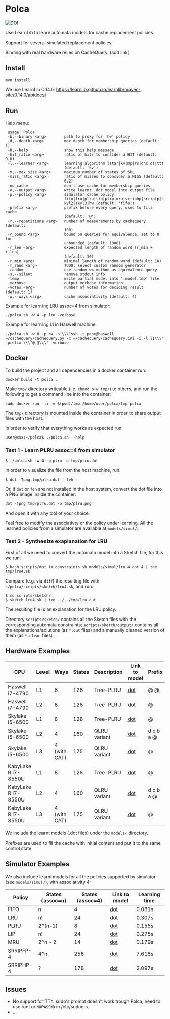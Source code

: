 # Polca
[![DOI](https://zenodo.org/badge/227148348.svg)](https://zenodo.org/badge/latestdoi/227148348)

Use LearnLib to learn automata models for cache replacement policies.

Support for several simulated replacement policies.

Binding with real hardware relies on CacheQuery. (add link)

## Install

`mvn install`

We use LearnLib 0.14.0: https://learnlib.github.io/learnlib/maven-site/0.14.0/apidocs/

## Run

Help menu:

```
 usage: Polca
 -b,--binary <arg>        path to proxy for 'hw' policy
 -d,--depth <arg>         max_depth for membership queries (default: 1)
 -h,--help                show this help message
 -hit_ratio <arg>         ratio of hits to consider a HIT (default: 0.8)
 -l,--learner <arg>       learning algorithm lstar|kv|mp|rs|dhc|dt|ttt
                          (default: 'kv')
 -m,--max_size <arg>      maximum number of states of SUL
 -miss_ratio <arg>        ratio of misses to consider a MISS (default:
                          0.2)
 -no_cache                don't use cache for membership queries
 -o,--output <arg>        write learnt .dot model into output file
 -p,--policy <arg>        simulator cache policy:
                          fifo|lru|plru|lip|plip|mru|srriphp|srripfp|s
                          kyl2|skyl3|hw (default: 'fifo')
 -prefix <arg>            prefix before every query, used to fill cache
                          (default: '@')
 -r,--repetitions <arg>   number of measurements by cachequery (default:
                          100)
 -r_bound <arg>           bound on queries for equivalence, set to 0 for
                          unbounded (default: 1000)
 -r_len <arg>             expected length of random word (r_min + r_len)
                          (default: 30)
 -r_min <arg>             minimal length of random word (default: 10)
 -r_rand <arg>            TODO: select custom random generator
 -random                  use random wp-method as equivalence query
 -s,--silent              remove stdout info
 -temp                    write partial model into '.model.tmp' file
 -verbose                 output verbose information
 -votes <arg>             number of votes for deciding result (default: 1)
 -w,--ways <arg>          cache associativity (default: 4)
 ```

Example for learning LRU assoc=4 from simulator:

`./polca.sh -w 4 -p lru -verbose`

Example for learning L1 in Haswell machine:

`./polca.sh -w 8 -p hw -b \\\"ssh -t pepe@haswell ~/cachequery/cachequery.py -c ~/cachequery/cachequery.ini -i -l l1\\\" -prefix \\\"@ @\\\" -verbose`

## Docker

To build the project and all dependencies in a docker container run:

```
docker build -t polca .
```

Make `tmp/` directory writeable (i.e. `chmod o+w tmp/`) to others, and run the following to get a command line into the container:

```
sudo docker run -ti -v $(pwd)/tmp:/home/user/polca/tmp polca
```

The `tmp/` directory is mounted inside the container in order to share output files with the host.

In order to verify that everything works as expected run:

```
user@xxx:~/polca$ ./polca.sh --help
```

### Test 1 - Learn PLRU assoc=4 from simulator

```
$ ./polca.sh -w 4 -p plru -o tmp/plru.dot

```

In order to visualize the file from the host machine, run:

```
$ dot -Tpng tmp/plru.dot | feh -
```

Or, if `dot` or `feh` are not installed in the host system, convert the dot file into a PNG image inside the container:

```
dot -Tpng tmp/plru.dot -o tmp/plru.png
```

And open it with any tool of your choice.

Feel free to modify the associativty or the policy under learning. All the learned policies from a simulator are available at `models/simul/`.

### Test 2 - Synthesize exaplanation for LRU

First of all we need to convert the automata model into a Sketch file, for this we run:

```
$ bash scripts/dot_to_constraints.sh models/simul/lru_4.dot 4 | tee tmp/lru4.sk
```

Compare (e.g. via `diff`) the resulting file with `~/polca/scripts/sketch/lru4.sk`, and run:

```
$ cd scripts/sketch/
$ sketch lru4.sk | tee ../../tmp/lru.out
```

The resulting file is an explanation for the LRU policy.

Directory `scripts/sketch/` contains all the Sketch files with the corresponding automata constraints; `scripts/sketch/output/` contains all the explanations/solutions (as `*.out` files) and a manually cleaned version of them (as `*.clean` files).




## Hardware Examples

| CPU | Level | Ways | States | Description | Link to model | Prefix | HW mem queries | HW eq queries |
|--- |--- |--- |---	|--- |--- |--- |--- |--- |
| Haswell i7-4790 | L1 | 8 | 128 | Tree-PLRU | [dot](models/haswell_l1.dot) | @ @ | 3584 | 36158 |
| Haswell i7-4790 | L2 | 8 | 128 | Tree-PLRU | [dot](models/haswell_l2.dot) | @ | 3584 | 36158 |
| Skylake i5-6500 | L1 | 8 | 128 | Tree-PLRU | [dot](models/skylake_l1.dot) | @ | 3584 | 36158 |
| Skylake i5-6500 | L2 | 4 | 160 | QLRU variant | [dot](models/skylake_l2.dot) | d c b a @ | 3525 | 42225 |
| Skylake i5-6500 | L3 | 4 (with CAT) | 175 | QLRU variant | [dot](models/skylake_l3-w4.dot) | @ | 3804 | 45117 |
| KabyLake R i7-8550U | L1 | 8 | 128 | Tree-PLRU | [dot](models/kabylake_l1.dot) | @ | 3584 | 36158 |
| KabyLake R i7-8550U | L2 | 4 | 160 | QLRU variant | [dot](#missing) | d c b a @ | 3525 | 42225 |
| KabyLake R i7-8550U | L3 | 4 (with CAT) | 175 | QLRU variant | [dot](models/kabylake_l3-w4.dot) | @ | 3804 | 45117 |

We include the learnt models (.dot files) under the `models/` directory.

Prefixes are used to fill the cache with initial content and put it to the same control state.

## Simulator Examples

We also include learnt models for all the policies supported by simulator (see `models/simul/`), with associativity 4:

| Policy | States (assoc=n) | States (assoc=4) | Link to model | Learning time |
|--- |--- |--- |--- |--- |
| FIFO | n | 4 | [dot](models/simul/fifo_4.dot) | 0.081s |
| LRU | n! | 24 | [dot](models/simul/lru_4.dot) | 0.307s |
| PLRU | 2^(n-1) | 8 | [dot](models/simul/plru_4.dot) | 0.155s |
| LIP | n! | 24 | [dot](models/simul/lip_4.dot) | 0.275s |
| MRU | 2^n - 2 | 14 | [dot](models/simul/mru_4.dot) | 0.179s |
| SRRIPFP-4 | 4^n | 256 | [dot](models/simul/srripfp_4.dot) | 7.618s |
| SRRIPHP-4 | ? | 178 | [dot](models/simul/srriphp_4.dot) | 2.097s |

## Issues

* No support for TTY: sudo's prompt doesn't work trough Polca, need to use root or `NOPASSWD` in /etc/sudoers.
* ...
